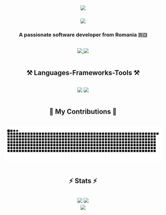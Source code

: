 <h1 align="center">
    <img src="https://readme-typing-svg.herokuapp.com/?font=Righteous&size=35&center=true&vCenter=true&width=500&height=70&duration=4000&lines=Hi+There!+👋;+I'm+Sergiu+Osvat!;" />
</h1>

<div align=center>
    <img width=300 src= "https://cdn.dribbble.com/users/730703/screenshots/6581243/avento.gif" />
</div>

<h3 align="center">A passionate software developer from Romania 🇷🇴</h3>

<br>
 
<div align="center"> 
  <a href="mailto:sergiuosvat27@gmail.com">
    <img src="https://img.shields.io/badge/Gmail-333333?style=for-the-badge&logo=gmail&logoColor=red" />
  </a>
  <a href="https://www.linkedin.com/in/sergiu-osvat-602755242/" target="_blank">
    <img src="https://img.shields.io/badge/LinkedIn-0077B5?style=for-the-badge&logo=linkedin&logoColor=white" target="_blank" />
  </a>
</div>

<br>
 
<h2 align="center">⚒️ Languages-Frameworks-Tools ⚒️</h2>
<br/>
<div align="center">
    <img src="https://skillicons.dev/icons?i=java,python,c,mysql" />
    <img src="https://skillicons.dev/icons?i=html,css,bootstrap,react,firebase,git" /><br>
</div>

<br>

<div align="center">
  <h2>🐍 My Contributions 🐍</h2>
  <br>
  <img src="https://raw.githubusercontent.com/sergiuosvat/sergiuosvat/output/github-contribution-grid-snake.svg" />
</div>

<br>

<h2 align="center">⚡ Stats ⚡</h2>
<br>
<div align=center>
  <img width=390 src="https://github-readme-streak-stats-gamma-nine.vercel.app?user=sergiuosvat&card_width=467&theme=react&border_radius=10&date_format=j%20M%5B%20Y%5D&hide_current_streak=true"/>
  <img width=390 src="https://github-readme-stats.vercel.app/api?username=sergiuosvat&count_private=true&show_icons=true&theme=react&rank_icon=github&border_radius=10"/>
  <br>
  <img width=325 align="center" src="https://github-readme-stats.vercel.app/api/top-langs/?username=sergiuosvat&langs_count=8&layout=compact&theme=react&border_radius=10&size_weight=0.5&count_weight=0.5&exclude_repo=github-readme-stats"/>
</div>
